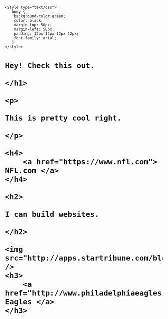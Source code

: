 <html>
<head>
	<Title>Peters Website</title>

	<Style type="text/css">
	   body {
		background-color:green;
		color: black;
		margin-top: 50px;
		margin-left: 50px;
		padding: 12px 12px 12px 12px;
		font-family: arial;
	   }
	</style>

</head>
<body>
	<h1>

	Hey! Check this out.

	</h1>

	<p> 

	This is pretty cool right.

	</p>

	<h4>
		<a href="https://www.nfl.com"> NFL.com </a>
	</h4>

	<h2>

	I can build websites.

	</h2>

	<img src="http://apps.startribune.com/blogs/user_images/nealjustin_1517677371_hart3.jpg" />
	<h3>
		<a href="http://www.philadelphiaeagles.com"> Eagles </a>
	</h3>

</body>

</html>
